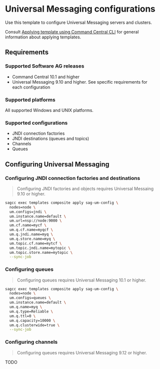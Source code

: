 # Universal Messaging configurations

Use this template to configure Universal Messaging servers and clusters.

Consult [Applying template using Command Central CLI](https://github.com/SoftwareAG/sagdevops-templates/wiki/Using-default-templates#applying-template-using-command-central-cli)
for general information about applying templates.

## Requirements

### Supported Software AG releases

* Command Central 10.1 and higher
* Universal Messaging 9.10 and higher. See specific requirements for each configuration

### Supported platforms

All supported Windows and UNIX platforms.

### Supported configurations

* JNDI connection factories
* JNDI destinations (queues and topics)
* Channels
* Queues

## Configuring Universal Messaging

### Configuring JNDI connection factories and destinations

> Configuring JNDI factories and objects requires Universal Messaing 9.10 or higher.

```bash
sagcc exec templates composite apply sag-um-config \
  nodes=node \
  um.configs=jndi \
  um.instance.name=default \
  um.url=nsp://node:9000 \
  um.cf.name=mycf \
  um.q.cf.name=myqcf \
  um.q.jndi.name=myq \
  um.q.store.name=myq \
  um.topic.cf.name=mytcf \
  um.topic.jndi.name=mytopic \
  um.topic.store.name=mytopic \
  --sync-job
```

### Configuring queues

> Configuring queues requires Universal Messaging 10.1 or higher.

```bash
sagcc exec templates composite apply sag-um-config \
  nodes=node \
  um.configs=queues \
  um.instance.name=default \
  um.q.name=myq \
  um.q.type=Reliable \
  um.q.ttl=0 \
  um.q.capacity=10000 \
  um.q.clusterwide=true \
  --sync-job
```

### Configuring channels

> Configuring queues requires Universal Messaging 9.12 or higher.

TODO
